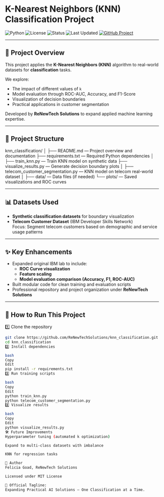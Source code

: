 # K-Nearest Neighbors (KNN) Classification Project

![Python](https://img.shields.io/badge/Python-3.9-blue.svg)
![License](https://img.shields.io/badge/License-MIT-green.svg)
![Status](https://img.shields.io/badge/Status-In%20Progress-brightgreen.svg)
![Last Updated](https://img.shields.io/badge/Last%20Updated-April%202025-blueviolet)
[![GitHub Project](https://img.shields.io/badge/View%20Project-on%20GitHub-blue?logo=github)](https://github.com/ReNewTechSolutions/knn_classification)

---

## 📌 Project Overview

This project applies the **K-Nearest Neighbors (KNN)** algorithm to real-world datasets for **classification** tasks.

We explore:
- The impact of different values of `k`
- Model evaluation through ROC-AUC, Accuracy, and F1-Score
- Visualization of decision boundaries
- Practical applications in customer segmentation

Developed by **ReNewTech Solutions** to expand applied machine learning expertise.

---

## 📂 Project Structure

knn_classification/ │ ├── README.md — Project overview and documentation ├── requirements.txt — Required Python dependencies │ ├── train_knn.py — Train KNN model on synthetic data ├── visualize_results.py — Generate decision boundary plots │ ├── telecom_customer_segmentation.py — KNN model on telecom real-world dataset │ ├── data/ — Data files (if needed) └── plots/ — Saved visualizations and ROC curves


---

## 📊 Datasets Used

- **Synthetic classification datasets** for boundary visualization
- **Telecom Customer Dataset** (IBM Developer Skills Network)  
  Focus: Segment telecom customers based on demographic and service usage patterns

---

## ✨ Key Enhancements

- Expanded original IBM lab to include:
  - **ROC Curve visualization**
  - **Feature scaling**
  - **Model evaluation comparison (Accuracy, F1, ROC-AUC)**
- Built modular code for clean training and evaluation scripts
- Professional repository and project organization under **ReNewTech Solutions**

---

## 🚀 How to Run This Project

1️⃣ Clone the repository

```bash
git clone https://github.com/ReNewTechSolutions/knn_classification.git
cd knn_classification
2️⃣ Install dependencies

bash
Copy
Edit
pip install -r requirements.txt
3️⃣ Run training scripts

bash
Copy
Edit
python train_knn.py
python telecom_customer_segmentation.py
4️⃣ Visualize results

bash
Copy
Edit
python visualize_results.py
🛠 Future Improvements
Hyperparameter tuning (automated k optimization)

Expand to multi-class datasets with imbalance

KNN for regression tasks

📌 Author
Felicia Goad, ReNewTech Solutions

Licensed under MIT License

🔗 Official Tagline:
Expanding Practical AI Solutions — One Classification at a Time.